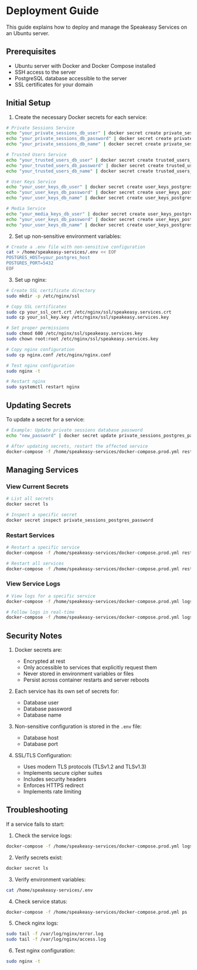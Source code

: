 # Deployment Guide

This guide explains how to deploy and manage the Speakeasy Services on an Ubuntu server.

## Prerequisites

- Ubuntu server with Docker and Docker Compose installed
- SSH access to the server
- PostgreSQL database accessible to the server
- SSL certificates for your domain

## Initial Setup

1. Create the necessary Docker secrets for each service:

```bash
# Private Sessions Service
echo "your_private_sessions_db_user" | docker secret create private_sessions_postgres_user -
echo "your_private_sessions_db_password" | docker secret create private_sessions_postgres_password -
echo "your_private_sessions_db_name" | docker secret create private_sessions_postgres_db -

# Trusted Users Service
echo "your_trusted_users_db_user" | docker secret create trusted_users_postgres_user -
echo "your_trusted_users_db_password" | docker secret create trusted_users_postgres_password -
echo "your_trusted_users_db_name" | docker secret create trusted_users_postgres_db -

# User Keys Service
echo "your_user_keys_db_user" | docker secret create user_keys_postgres_user -
echo "your_user_keys_db_password" | docker secret create user_keys_postgres_password -
echo "your_user_keys_db_name" | docker secret create user_keys_postgres_db -

# Media Service
echo "your_media_keys_db_user" | docker secret create user_keys_postgres_user -
echo "your_user_keys_db_password" | docker secret create user_keys_postgres_password -
echo "your_user_keys_db_name" | docker secret create user_keys_postgres_db -
```

2. Set up non-sensitive environment variables:

```bash
# Create a .env file with non-sensitive configuration
cat > /home/speakeasy-services/.env << EOF
POSTGRES_HOST=your_postgres_host
POSTGRES_PORT=5432
EOF
```

3. Set up nginx:

```bash
# Create SSL certificate directory
sudo mkdir -p /etc/nginx/ssl

# Copy SSL certificates
sudo cp your_ssl_cert.crt /etc/nginx/ssl/speakeasy.services.crt
sudo cp your_ssl_key.key /etc/nginx/ssl/speakeasy.services.key

# Set proper permissions
sudo chmod 600 /etc/nginx/ssl/speakeasy.services.key
sudo chown root:root /etc/nginx/ssl/speakeasy.services.key

# Copy nginx configuration
sudo cp nginx.conf /etc/nginx/nginx.conf

# Test nginx configuration
sudo nginx -t

# Restart nginx
sudo systemctl restart nginx
```

## Updating Secrets

To update a secret for a service:

```bash
# Example: Update private sessions database password
echo "new_password" | docker secret update private_sessions_postgres_password -

# After updating secrets, restart the affected service
docker-compose -f /home/speakeasy-services/docker-compose.prod.yml restart private-sessions
```

## Managing Services

### View Current Secrets

```bash
# List all secrets
docker secret ls

# Inspect a specific secret
docker secret inspect private_sessions_postgres_password
```

### Restart Services

```bash
# Restart a specific service
docker-compose -f /home/speakeasy-services/docker-compose.prod.yml restart <service-name>

# Restart all services
docker-compose -f /home/speakeasy-services/docker-compose.prod.yml restart
```

### View Service Logs

```bash
# View logs for a specific service
docker-compose -f /home/speakeasy-services/docker-compose.prod.yml logs <service-name>

# Follow logs in real-time
docker-compose -f /home/speakeasy-services/docker-compose.prod.yml logs -f <service-name>
```

## Security Notes

1. Docker secrets are:

   - Encrypted at rest
   - Only accessible to services that explicitly request them
   - Never stored in environment variables or files
   - Persist across container restarts and server reboots

2. Each service has its own set of secrets for:

   - Database user
   - Database password
   - Database name

3. Non-sensitive configuration is stored in the `.env` file:

   - Database host
   - Database port

4. SSL/TLS Configuration:
   - Uses modern TLS protocols (TLSv1.2 and TLSv1.3)
   - Implements secure cipher suites
   - Includes security headers
   - Enforces HTTPS redirect
   - Implements rate limiting

## Troubleshooting

If a service fails to start:

1. Check the service logs:

```bash
docker-compose -f /home/speakeasy-services/docker-compose.prod.yml logs <service-name>
```

2. Verify secrets exist:

```bash
docker secret ls
```

3. Verify environment variables:

```bash
cat /home/speakeasy-services/.env
```

4. Check service status:

```bash
docker-compose -f /home/speakeasy-services/docker-compose.prod.yml ps
```

5. Check nginx logs:

```bash
sudo tail -f /var/log/nginx/error.log
sudo tail -f /var/log/nginx/access.log
```

6. Test nginx configuration:

```bash
sudo nginx -t
```
